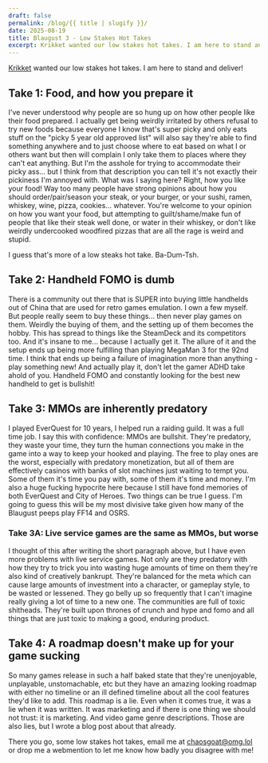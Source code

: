 ```yaml
---
draft: false
permalink: /blog/{{ title | slugify }}/
date: 2025-08-19
title: Blaugust 3 - Low Stakes Hot Takes
excerpt: Krikket wanted our low stakes hot takes. I am here to stand and deliver!
---
```

[Krikket](https://nerdgirlthoughts.game.blog/2025/08/18/blaugust2025-group-project-my-low-stakes-hot-take/) wanted our low stakes hot takes. I am here to stand and deliver!

## Take 1: Food, and how you prepare it

I've never understood why people are so hung up on how other people like their food prepared. I actually get being weirdly irritated by others refusal to try new foods because everyone I know that's super picky and only eats stuff on the "picky 5 year old approved list" will also say they're able to find something anywhere and to just choose where to eat based on what I or others want but then will complain I only take them to places where they can't eat anything. But I'm the asshole for trying to accommodate their picky ass... but I think from that description you can tell it's not exactly their pickiness I'm annoyed with. What was I saying here? Right, how you like your food! Way too many people have strong opinions about how you should order/pair/season your steak, or your burger, or your sushi, ramen, whiskey, wine, pizza, cookies... whatever. You're welcome to your opinion on how you want your food, but attempting to guilt/shame/make fun of people that like their steak well done, or water in their whiskey, or don't like weirdly undercooked woodfired pizzas that are all the rage is weird and stupid.

I guess that's more of a low steaks hot take. Ba-Dum-Tsh.

## Take 2: Handheld FOMO is dumb

There is a community out there that is SUPER into buying little handhelds out of China that are used for retro games emulation. I own a few myself. But people really seem to buy these things... then never play games on them. Weirdly the buying of them, and the setting up of them becomes the hobby. This has spread to things like the SteamDeck and its competitors too. And it's insane to me... because I actually get it. The allure of it and the setup ends up being more fulfilling than playing MegaMan 3 for the 92nd time. I think that ends up being a failure of imagination more than anything - play something new! And actually play it, don't let the gamer ADHD take ahold of you. Handheld FOMO and constantly looking for the best new handheld to get is bullshit!

## Take 3: MMOs are inherently predatory

I played EverQuest for 10 years, I helped run a raiding guild. It was a full time job. I say this with confidence: MMOs are bullshit. They're predatory, they waste your time, they turn the human connections you make in the game into a way to keep your hooked and playing. The free to play ones are the worst, especially with predatory monetization, but all of them are effectively casinos with banks of slot machines just waiting to tempt you. Some of them it's time you pay with, some of them it's time and money. I'm also a huge fucking hypocrite here because I still have fond memories of both EverQuest and City of Heroes. Two things can be true I guess. I'm going to guess this will be my most divisive take given how many of the Blaugust peeps play FF14 and OSRS.

### Take 3A: Live service games are the same as MMOs, but worse

I thought of this after writing the short paragraph above, but I have even more problems with live service games. Not only are they predatory with how they try to trick you into wasting huge amounts of time on them they're also kind of creatively bankrupt. They're balanced for the meta which can cause large amounts of investment into a character, or gameplay style, to be wasted or lessened. They go belly up so frequently that I can't imagine really giving a lot of time to a new one. The communities are full of toxic shitheads. They're built upon thrones of crunch and hype and fomo and all things that are just toxic to making a good, enduring product.

## Take 4: A roadmap doesn't make up for your game sucking

So many games release in such a half baked state that they're unenjoyable, unplayable, unstomachable, etc but they have an amazing looking roadmap with either no timeline or an ill defined timeline about all the cool features they'd like to add. This roadmap is a lie. Even when it comes true, it was a lie when it was written. It was marketing and if there is one thing we should not trust: it is marketing. And video game genre descriptions. Those are also lies, but I wrote a blog post about that already.

There you go, some low stakes hot takes, email me at [chaosgoat@omg.lol](mailto:chaosgoat@omg.lol) or drop me a webmention to let me know how badly you disagree with me!